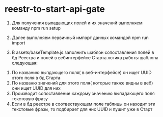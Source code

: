 # reestr-to-start-api-gate
1. Для получения выпадающих полей и их значений выполняем команду 
npm run setup

2. Далее выполняем первичный импорт данных командой
npm run import

3. В assets/baseTemplate.js заполнить шаблон сопоставления полей в бд Реестра и полей в вебинтерфейсе Старта
логика работы шаблона следующая: 
1) По названию выпдающего поля( в веб-интерфейсе) он ищет UUID этого поля в бд Старта
2) По названю значений для этого поля( которые также видны в веб) они ищет UUID для них
3) Производит сопоставление каждому значению выпадающего поля текстовую фразу
4) Если в бд реестре в соотвествующем поле таблицы он находит эти текстовые фразы, то подбирает для них UUID и пушит уже в Старт